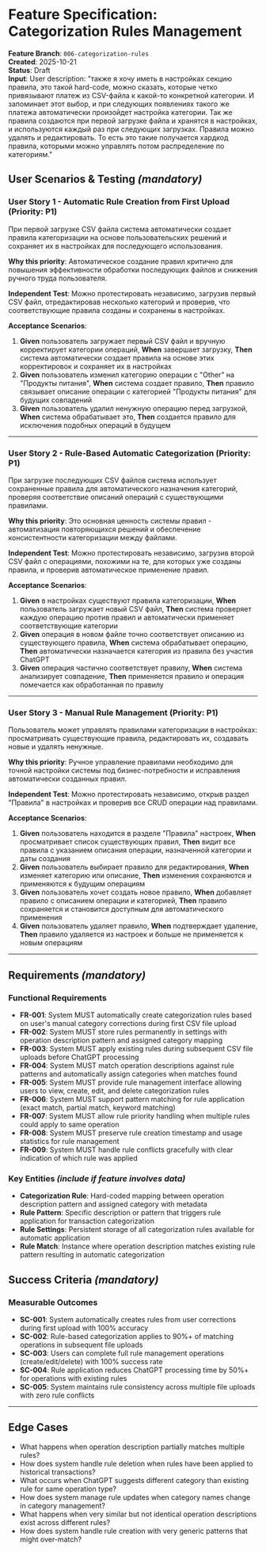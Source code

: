 # Feature Specification: Categorization Rules Management

**Feature Branch**: `006-categorization-rules`  
**Created**: 2025-10-21  
**Status**: Draft  
**Input**: User description: "также я хочу иметь в настройках секцию правила, это такой hard-code, можно сказать, которые четко привязывают платеж из CSV-файла к какой-то конкретной категории. И запоминает этот выбор, и при следующих появлениях такого же платежа автоматически произойдет настройка категории. Так же правила создаются при первой загрузке файла и хранятся в настройках, и используются каждый раз при следующих загрузках. Правила можно удалять и редактировать. То есть это такие получается хардкод правила, которыми можно управлять потом распределение по категориям."

## User Scenarios & Testing *(mandatory)*

### User Story 1 - Automatic Rule Creation from First Upload (Priority: P1)

При первой загрузке CSV файла система автоматически создает правила категоризации на основе пользовательских решений и сохраняет их в настройках для последующего использования.

**Why this priority**: Автоматическое создание правил критично для повышения эффективности обработки последующих файлов и снижения ручного труда пользователя.

**Independent Test**: Можно протестировать независимо, загрузив первый CSV файл, отредактировав несколько категорий и проверив, что соответствующие правила созданы и сохранены в настройках.

**Acceptance Scenarios**:

1. **Given** пользователь загружает первый CSV файл и вручную корректирует категории операций, **When** завершает загрузку, **Then** система автоматически создает правила на основе этих корректировок и сохраняет их в настройках
2. **Given** пользователь изменил категорию операции с "Other" на "Продукты питания", **When** система создает правило, **Then** правило связывает описание операции с категорией "Продукты питания" для будущих совпадений
3. **Given** пользователь удалил ненужную операцию перед загрузкой, **When** система обрабатывает это, **Then** создается правило для исключения подобных операций в будущем

---

### User Story 2 - Rule-Based Automatic Categorization (Priority: P1)

При загрузке последующих CSV файлов система использует сохраненные правила для автоматического назначения категорий, проверяя соответствие описаний операций с существующими правилами.

**Why this priority**: Это основная ценность системы правил - автоматизация повторяющихся решений и обеспечение консистентности категоризации между файлами.

**Independent Test**: Можно протестировать независимо, загрузив второй CSV файл с операциями, похожими на те, для которых уже созданы правила, и проверив автоматическое применение правил.

**Acceptance Scenarios**:

1. **Given** в настройках существуют правила категоризации, **When** пользователь загружает новый CSV файл, **Then** система проверяет каждую операцию против правил и автоматически применяет соответствующие категории
2. **Given** операция в новом файле точно соответствует описанию из существующего правила, **When** система обрабатывает операцию, **Then** автоматически назначается категория из правила без участия ChatGPT
3. **Given** операция частично соответствует правилу, **When** система анализирует совпадение, **Then** применяется правило и операция помечается как обработанная по правилу

---

### User Story 3 - Manual Rule Management (Priority: P1)

Пользователь может управлять правилами категоризации в настройках: просматривать существующие правила, редактировать их, создавать новые и удалять ненужные.

**Why this priority**: Ручное управление правилами необходимо для точной настройки системы под бизнес-потребности и исправления автоматически созданных правил.

**Independent Test**: Можно протестировать независимо, открыв раздел "Правила" в настройках и проверив все CRUD операции над правилами.

**Acceptance Scenarios**:

1. **Given** пользователь находится в разделе "Правила" настроек, **When** просматривает список существующих правил, **Then** видит все правила с указанием описания операции, назначенной категории и даты создания
2. **Given** пользователь выбирает правило для редактирования, **When** изменяет категорию или описание, **Then** изменения сохраняются и применяются к будущим операциям
3. **Given** пользователь хочет создать новое правило, **When** добавляет правило с описанием операции и категорией, **Then** правило сохраняется и становится доступным для автоматического применения
4. **Given** пользователь удаляет правило, **When** подтверждает удаление, **Then** правило удаляется из настроек и больше не применяется к новым операциям

---

## Requirements *(mandatory)*

### Functional Requirements

- **FR-001**: System MUST automatically create categorization rules based on user's manual category corrections during first CSV file upload
- **FR-002**: System MUST store rules permanently in settings with operation description pattern and assigned category mapping
- **FR-003**: System MUST apply existing rules during subsequent CSV file uploads before ChatGPT processing
- **FR-004**: System MUST match operation descriptions against rule patterns and automatically assign categories when matches found
- **FR-005**: System MUST provide rule management interface allowing users to view, create, edit, and delete categorization rules
- **FR-006**: System MUST support pattern matching for rule application (exact match, partial match, keyword matching)
- **FR-007**: System MUST allow rule priority handling when multiple rules could apply to same operation
- **FR-008**: System MUST preserve rule creation timestamp and usage statistics for rule management
- **FR-009**: System MUST handle rule conflicts gracefully with clear indication of which rule was applied

### Key Entities *(include if feature involves data)*

- **Categorization Rule**: Hard-coded mapping between operation description pattern and assigned category with metadata
- **Rule Pattern**: Specific description or pattern that triggers rule application for transaction categorization
- **Rule Settings**: Persistent storage of all categorization rules available for automatic application
- **Rule Match**: Instance where operation description matches existing rule pattern resulting in automatic categorization

## Success Criteria *(mandatory)*

### Measurable Outcomes

- **SC-001**: System automatically creates rules from user corrections during first upload with 100% accuracy
- **SC-002**: Rule-based categorization applies to 90%+ of matching operations in subsequent file uploads
- **SC-003**: Users can complete full rule management operations (create/edit/delete) with 100% success rate
- **SC-004**: Rule application reduces ChatGPT processing time by 50%+ for operations with existing rules
- **SC-005**: System maintains rule consistency across multiple file uploads with zero rule conflicts

---

## Edge Cases

- What happens when operation description partially matches multiple rules?
- How does system handle rule deletion when rules have been applied to historical transactions?
- What occurs when ChatGPT suggests different category than existing rule for same operation type?
- How does system manage rule updates when category names change in category management?
- What happens when very similar but not identical operation descriptions exist across different rules?
- How does system handle rule creation with very generic patterns that might over-match?
